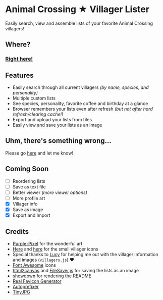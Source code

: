 # Animal Crossing ★ Villager Lister
Easily search, view and assemble lists of your favorite Animal Crossing villagers!

## Where?
### [**Right here!**](https://maxzilla60.github.io/AC-Lister/)

## Features
- Easily search through all current villagers *(by name, species, and personality)*
- Multiple custom lists
- See species, personality, favorite coffee and birthday at a glance
- Browser remembers your lists even after refresh *(but not after hard refresh/clearing cache!)*
- Export and upload your lists from files
- Easily view and save your lists as an image

## Uhm, there's something wrong...
Please go [here](https://github.com/Maxzilla60/AC-Lister/issues) and let me know!

## Coming Soon
- [ ] Reordering lists
- [ ] Save as text file
- [ ] Better viewer *(more viewer options)*
- [ ] More profile art
- [x] Villager info
- [x] Save as image
- [x] Export and Import

## Credits
- [Purple-Pixel](https://purple-pixel.tumblr.com/) for the wonderful art
- [Here](http://kelseycrossing.com/post/149344517906/animal-crossing-pixel-masterpost) and [here](http://reguluscrossing.tumblr.com/post/153233705592/tried-to-edit-some-of-rehoeass-pixels-to-make) for the small villager icons
- Special thanks to [Lucy](http://laxatite.tumblr.com/) for helping me out with the villager information and images (`villagers.js`) ♥
- [Font Awesome](http://fontawesome.io/) icons
- [html2canvas](https://html2canvas.hertzen.com/) and [FileSaver.js](https://github.com/eligrey/FileSaver.js/) for saving the lists as an image
- [showdown](https://github.com/showdownjs/showdown) for rendering the README
- [Real Favicon Generator](http://realfavicongenerator.net/)
- [Autoprefixer](https://autoprefixer.github.io/)
- [TinyJPG](https://tinyjpg.com/)

